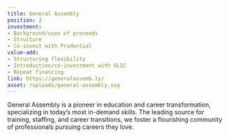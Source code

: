 ```yaml
---
title: General Assembly
position: 2
investment:
- Background/uses of proceeds 
- Structure 
- Co-invest with Prudential
value-add:
- Structuring flexibility 
- Introduction/co-investment with GLIC 
- Repeat financing
link: https://generalassemb.ly/
asset: /uploads/general-assembly.svg
---
```


General Assembly is a pioneer in education and career transformation, specializing in today’s most in-demand skills. The leading source for training, staffing, and career transitions, we foster a flourishing community of professionals pursuing careers they love.
